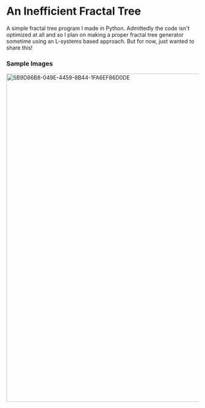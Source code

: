 # An Inefficient Fractal Tree
A simple fractal tree program I made in Python. Admittedly the code isn't optimized at all and so I plan on making a proper fractal tree generator sometime using an L-systems based approach. But for now, just wanted to share this!

### Sample Images
<img width="859" alt="5B9D86B8-049E-4459-8B44-1FA6EF86D0DE" src="https://github.com/user-attachments/assets/6ea50692-da3e-4d58-b881-ed177ecbb00a" />
